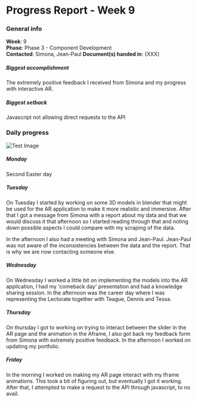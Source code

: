 # Progress Report - Week 9

### General info
**Week**: 9  
**Phase**: Phase 3 - Component Development  
**Contacted**: Simona, Jean-Paul
**Document(s) handed in**: {XXX}  

##### Biggest accomplishment
The extremely positive feedback I received from Simona and my progress with interactive AR.

##### Biggest setback
Javascript not allowing direct requests to the API

### Daily progress
![Test Image](basic-weekly-template.png)

##### Monday
Second Easter day

##### Tuesday
On Tuesday I started by working on some 3D models in blender that might be used for the AR application to make it more realistic and immersive. After that I got a message from Simona with a report about my data and that we would discuss it that afternoon so I started reading through that and noting down possible aspects I could compare with my scraping of the data.

In the afternoon I also had a meeting with Simona and Jean-Paul. Jean-Paul was not aware of the inconsistencies between the data and the report. That is why we are now contacting someone else. 

##### Wednesday
On Wednesday I worked a little bit on implementing the models into the AR application, I had my 'comeback day' presentation and had a knowledge sharing session. In the afternoon was the career day where I was representing the Lectorate together with Teague, Dennis and Tessa.

##### Thursday
On thursday I got to working on trying to interact between the slider in the AR page and the animation in the Aframe, I also got back my feedback form from Simona with extremely positive feedback. In the afternoon I worked on updating my portfolio.

##### Friday
In the morning I worked on making my AR page interact with my Iframe animations. This took a bit of figuring out, but eventually I got it working. 
After that, I attempted to make a request to the API through javascript, to no avail.